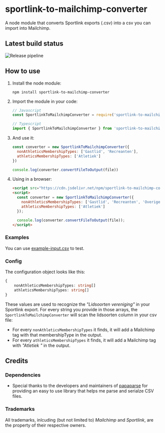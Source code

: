 # sportlink-to-mailchimp-converter
A node module that converts Sportlink exports (.csv) into a csv you can import into Mailchimp.


## Latest build status
![Release pipeline](https://github.com/EdwinOtten/sportlink-to-mailchimp-converter/actions/workflows/npm-publish.yml/badge.svg)


## How to use

1. Install the node module:
    ```
    npm install sportlink-to-mailchimp-converter
    ```
2. Import the module in your code:
    ```js
    // Javascript
    const SportlinkToMailchimpConverter = require('sportlink-to-mailchimp-converter')
    ```
    ```ts
    // Typescript
    import { SportlinkToMailchimpConverter } from 'sportlink-to-mailchimp-converter'
    ```
3. And use it:
    ```js
    const converter = new SportlinkToMailchimpConverter({
      nonAthleticsMembershipTypes: ['Gastlid', 'Recreanten'],
      athleticsMembershipTypes: ['Atletiek']
    })

    console.log(converter.convertFileToOutput(file))
    ```

4. Using in a browser:
    ```html
    <script src="https://cdn.jsdelivr.net/npm/sportlink-to-mailchimp-converter/dist/sportlink-to-mailchimp-converter.umd.js"></script>
    <script>
      const converter = new SportlinkToMailchimpConverter({
        nonAthleticsMembershipTypes: ['Gastlid', 'Recreanten', 'Overigen'],
        athleticsMembershipTypes: ['Atletiek']
      });

      console.log(converter.convertFileToOutput(file));
    </script>
    ```

### Examples

You can use [example-input.csv](/example-input.csv) to test.

### Config

The configuration object looks like this:
```ts
{
    nonAthleticsMembershipTypes: string[]
    athleticsMembershipTypes: string[]
}
```
These values are used to recognize the _"Lidsoorten vereniging"_ in your Sportlink export. For every string you provide in those arrays, the `SportlinkToMailchimpConverter` will scan the lidsoorten column in your csv file:
- For every `nonAthleticsMembershipTypes` it finds, it will add a Mailchimp tag with that membershipType in the output.
- For every `athleticsMembershipTypes` it finds, it will add a Mailchimp tag with _"Atletiek <category>"_ in the output.


## Credits

### Dependencies
- Special thanks to the developers and maintainers of [papaparse](https://www.npmjs.com/package/papaparse) for providing an easy to use library that helps me parse and serialze CSV files.

### Trademarks
All trademarks, inlcuding (but not limited to) _Mailchimp_ and _Sportlink_, are the property of their respective owners.
